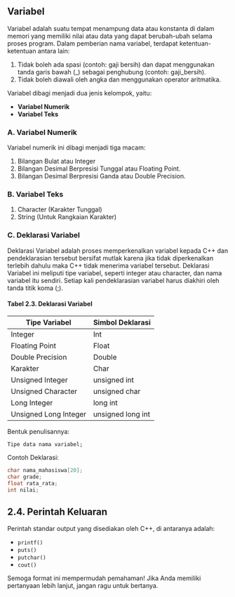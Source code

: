 ## Variabel

Variabel adalah suatu tempat menampung data atau konstanta di dalam memori yang memiliki nilai atau data yang dapat berubah-ubah selama proses program. Dalam pemberian nama variabel, terdapat ketentuan-ketentuan antara lain:

1. Tidak boleh ada spasi (contoh: gaji bersih) dan dapat menggunakan tanda garis bawah (_) sebagai penghubung (contoh: gaji_bersih).
2. Tidak boleh diawali oleh angka dan menggunakan operator aritmatika.

Variabel dibagi menjadi dua jenis kelompok, yaitu:

- **Variabel Numerik**
- **Variabel Teks**

### A. Variabel Numerik

Variabel numerik ini dibagi menjadi tiga macam:

1. Bilangan Bulat atau Integer
2. Bilangan Desimal Berpresisi Tunggal atau Floating Point.
3. Bilangan Desimal Berpresisi Ganda atau Double Precision.

### B. Variabel Teks

1. Character (Karakter Tunggal)
2. String (Untuk Rangkaian Karakter)

### C. Deklarasi Variabel

Deklarasi Variabel adalah proses memperkenalkan variabel kepada C++ dan pendeklarasian tersebut bersifat mutlak karena jika tidak diperkenalkan terlebih dahulu maka C++ tidak menerima variabel tersebut. Deklarasi Variabel ini meliputi tipe variabel, seperti integer atau character, dan nama variabel itu sendiri. Setiap kali pendeklarasian variabel harus diakhiri oleh tanda titik koma (;).

#### Tabel 2.3. Deklarasi Variabel

| Tipe Variabel           | Simbol Deklarasi    |
|-------------------------|---------------------|
| Integer                 | Int                 |
| Floating Point          | Float               |
| Double Precision        | Double              |
| Karakter                | Char                |
| Unsigned Integer        | unsigned int        |
| Unsigned Character      | unsigned char       |
| Long Integer            | long int            |
| Unsigned Long Integer   | unsigned long int   |

Bentuk penulisannya:

```
Tipe data nama variabel;
```

Contoh Deklarasi:

```cpp
char nama_mahasiswa[20];
char grade;
float rata_rata;
int nilai;
```

## 2.4. Perintah Keluaran

Perintah standar output yang disediakan oleh C++, di antaranya adalah:

- `printf()`
- `puts()`
- `putchar()`
- `cout()`

Semoga format ini mempermudah pemahaman! Jika Anda memiliki pertanyaan lebih lanjut, jangan ragu untuk bertanya.

